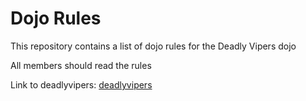Dojo Rules
==========

This repository contains a list of dojo rules for the Deadly Vipers dojo

All members should read the rules

Link to deadlyvipers: [deadlyvipers](https://github.com/deadlyvipers)

